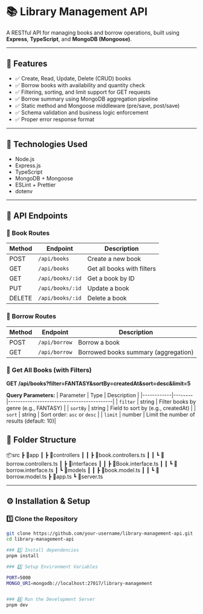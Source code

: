 # 📚 Library Management API

A RESTful API for managing books and borrow operations, built using **Express**, **TypeScript**, and **MongoDB (Mongoose)**.

---

## 🚀 Features

- ✅ Create, Read, Update, Delete (CRUD) books
- ✅ Borrow books with availability and quantity check
- ✅ Filtering, sorting, and limit support for GET requests
- ✅ Borrow summary using MongoDB aggregation pipeline
- ✅ Static method and Mongoose middleware (pre/save, post/save)
- ✅ Schema validation and business logic enforcement
- ✅ Proper error response format

---

## 🔧 Technologies Used

- Node.js
- Express.js
- TypeScript
- MongoDB + Mongoose
- ESLint + Prettier
- dotenv

---

## 🧪 API Endpoints

### 📘 Book Routes

| Method | Endpoint         | Description                |
| ------ | ---------------- | -------------------------- |
| POST   | `/api/books`     | Create a new book          |
| GET    | `/api/books`     | Get all books with filters |
| GET    | `/api/books/:id` | Get a book by ID           |
| PUT    | `/api/books/:id` | Update a book              |
| DELETE | `/api/books/:id` | Delete a book              |


### 🔄 Borrow Routes

| Method | Endpoint       | Description                          |
|--------|----------------|--------------------------------------|
| POST   | `/api/borrow`  | Borrow a book                        |
| GET    | `/api/borrow`  | Borrowed books summary (aggregation) |


### 📘 Get All Books (with Filters)

**GET /api/books?filter=FANTASY&sortBy=createdAt&sort=desc&limit=5**

**Query Parameters:**
| Parameter  | Type   | Description                               |
|------------|--------|-------------------------------------------|
| `filter`   | string | Filter books by genre (e.g., FANTASY)     |
| `sortBy`   | string | Field to sort by (e.g., createdAt)        |
| `sort`     | string | Sort order: `asc` or `desc`               |
| `limit`    | number | Limit the number of results (default: 10)|



## 📁 Folder Structure

📦src
 ┣ 📂app
 ┃ ┣ 📂controllers
 ┃ ┃ ┣ 📜book.controllers.ts
 ┃ ┃ ┗ 📜borrow.controllers.ts
 ┃ ┣ 📂interfaces
 ┃ ┃ ┣ 📜Book.interface.ts
 ┃ ┃ ┗ 📜borrow.interface.ts
 ┃ ┗ 📂models
 ┃ ┃ ┣ 📜book.model.ts
 ┃ ┃ ┗ 📜borrow.model.ts
 ┣ 📜app.ts
 ┗ 📜server.ts


 
---

## ⚙️ Installation & Setup

### 1️⃣ Clone the Repository

```bash
git clone https://github.com/your-username/library-management-api.git
cd library-management-api

### 1️⃣ Install dependencies
pnpm install

### 3️⃣ Setup Environment Variables

PORT=5000
MONGO_URI=mongodb://localhost:27017/library-management


### 4️⃣ Run the Development Server
pnpm dev



